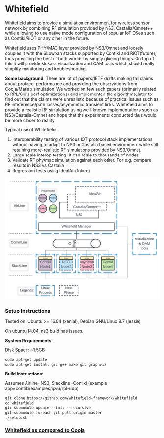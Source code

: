 # Whitefield

Whitefield aims to provide a simulation environment for wireless sensor network by combining RF simulation provided by NS3, Castalia/Omnet++ while allowing to use native mode configuration of popular IoT OSes such as Contiki/RIOT or any other in the future.

Whitefield uses PHY/MAC layer provided by NS3/Omnet and loosely couples it with the 6Lowpan stacks supported by Contiki and RiOT(future), thus providing the best of both worlds by simply glueing things. On top of this it will provide kickass visualization and OAM tools which should really simplify monitoring and troubleshooting.

**Some background**: There are lot of papers/IETF drafts making tall claims about protocol performance and providing the observations from Cooja/Matlab simulation. We worked on few such papers (primarily related to RPL/6lo's perf optimizations) and implemented the algorithms, later to find out that the claims were unrealistic because of practical issues such as RF inteference/path losses/asymmetric transient links. Whitefield aims to provide a realistic RF simulation using well-known implementations such as NS3/Castalia-Omnet and hope that the experiments conducted thus would be more closer to reality.

Typical use of Whitefield:
1. Interoperability testing of various IOT protocol stack implementations without having to adapt to NS3 or Castalia based environment while still retaining more-realistic RF simulations provided by NS3/Omnet.
2. Large scale interop testing. It can scale to thousands of nodes.
3. Validate RF phy/mac simulation against each other. For e.g. compare results in NS3 vs Castalia
4. Regression tests using IdealAir(future)

![Alt text](docs/res/Whitefield%20-%20HLD.png "Whitefield-High Level design")

### Setup Instructions
Tested on: Ubuntu >= 16.04 (xenial), Debian GNU/Linux 8.7 (jessie)

On ubuntu 14.04, ns3 build has issues.

**System Requirements**:

Disk Space: ~1.5GB
```
sudo apt-get update
sudo apt-get install gcc g++ make git graphviz
```
**Build Instructions**:

Assumes Airline=NS3, Stackline=Contiki (example app=contiki/examples/ipv6/rpl-udp)
```
git clone https://github.com/whitefield-framework/whitefield
cd whitefield
git submodule update --init --recursive
git submodule foreach git pull origin master
./setup.sh
```

### [Whitefield as compared to Cooja](docs/wf-vs-cooja.md "Whitefield-High Level design")

